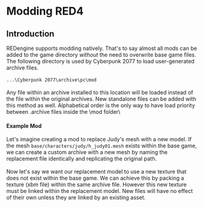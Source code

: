 # Modding RED4

## Introduction

REDengine supports modding natively. That's to say almost all mods can be added to the game directory _without_ the need to overwrite base game files. The following directory is used by Cyberpunk 2077 to load user-generated archive files.\
\
`...\Cyberpunk 2077\archive\pc\mod`\
\
Any file within an archive installed to this location will be loaded instead of the file within the original archives. New standalone files can be added with this method as well. Alphabetical order is the only way to have load priority between .archive files inside the \mod folder\


#### Example Mod

Let's imagine creating a mod to replace Judy's mesh with a new model. If the mesh `base/characters/judy/h_judy01.mesh` exists within the base game, we can create a custom archive with a new mesh by naming the replacement file identically and replicating the original path.\
\
Now let's say we want our replacement model to use a new texture that does not exist within the base game. We can achieve this by packing a texture (xbm file) within the same archive file. However this new texture must be linked within the replacement model. New files will have no effect of their own unless they are linked by an existing asset.
